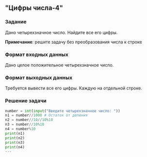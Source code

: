 ## "Цифры числа-4"

### Задание

Дано четырехзначное число. Найдите все его цифры.

**Примечание**: решите задачу без преобразования числа к строке

### Формат входных данных

Дано целое положительное четырехзначное число.

### Формат выходных данных

Требуется вывести все его цифры. Каждую на отдельной строке.

### Решение задачи

```python
number = int(input("Введите четырехзначное число: "))
n1 = number//1000 # Остаток от деления
n2 = number//10//10%10
n3 = number//10%10
n4 = number%10
print(n1)
print(n2)
print(n3)
print(n4)
---

